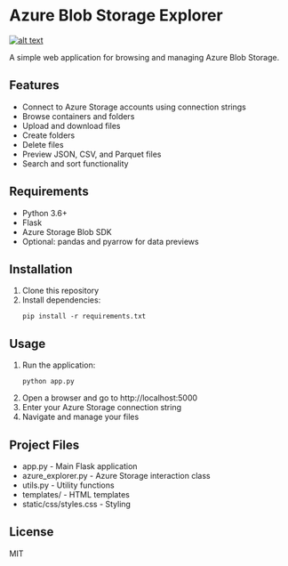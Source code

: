 # Azure Blob Storage Explorer

[![alt text](http://url/to/img.png)
](https://github.com/Osyna/AzureBlobStorageExplorer/blob/6120543199bd8c696c7668b02e20f3c48f1ea365/preview.png)

A simple web application for browsing and managing Azure Blob Storage.

## Features

* Connect to Azure Storage accounts using connection strings
* Browse containers and folders
* Upload and download files
* Create folders
* Delete files
* Preview JSON, CSV, and Parquet files
* Search and sort functionality

## Requirements

* Python 3.6+
* Flask
* Azure Storage Blob SDK
* Optional: pandas and pyarrow for data previews

## Installation

1. Clone this repository
2. Install dependencies:
   ```
   pip install -r requirements.txt
   ```

## Usage

1. Run the application:
   ```
   python app.py
   ```
2. Open a browser and go to http://localhost:5000
3. Enter your Azure Storage connection string
4. Navigate and manage your files

## Project Files

* app.py - Main Flask application
* azure_explorer.py - Azure Storage interaction class
* utils.py - Utility functions
* templates/ - HTML templates
* static/css/styles.css - Styling

## License

MIT
